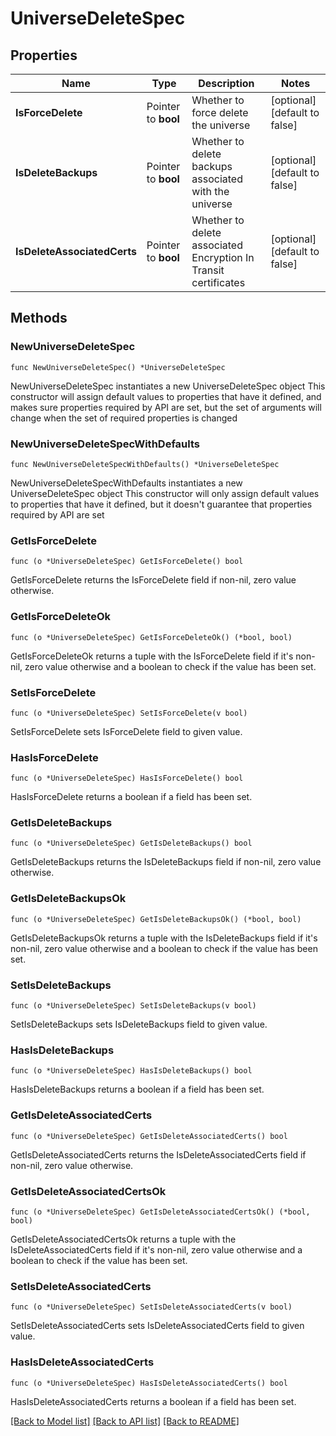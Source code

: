 # UniverseDeleteSpec

## Properties

Name | Type | Description | Notes
------------ | ------------- | ------------- | -------------
**IsForceDelete** | Pointer to **bool** | Whether to force delete the universe | [optional] [default to false]
**IsDeleteBackups** | Pointer to **bool** | Whether to delete backups associated with the universe | [optional] [default to false]
**IsDeleteAssociatedCerts** | Pointer to **bool** | Whether to delete associated Encryption In Transit certificates | [optional] [default to false]

## Methods

### NewUniverseDeleteSpec

`func NewUniverseDeleteSpec() *UniverseDeleteSpec`

NewUniverseDeleteSpec instantiates a new UniverseDeleteSpec object
This constructor will assign default values to properties that have it defined,
and makes sure properties required by API are set, but the set of arguments
will change when the set of required properties is changed

### NewUniverseDeleteSpecWithDefaults

`func NewUniverseDeleteSpecWithDefaults() *UniverseDeleteSpec`

NewUniverseDeleteSpecWithDefaults instantiates a new UniverseDeleteSpec object
This constructor will only assign default values to properties that have it defined,
but it doesn't guarantee that properties required by API are set

### GetIsForceDelete

`func (o *UniverseDeleteSpec) GetIsForceDelete() bool`

GetIsForceDelete returns the IsForceDelete field if non-nil, zero value otherwise.

### GetIsForceDeleteOk

`func (o *UniverseDeleteSpec) GetIsForceDeleteOk() (*bool, bool)`

GetIsForceDeleteOk returns a tuple with the IsForceDelete field if it's non-nil, zero value otherwise
and a boolean to check if the value has been set.

### SetIsForceDelete

`func (o *UniverseDeleteSpec) SetIsForceDelete(v bool)`

SetIsForceDelete sets IsForceDelete field to given value.

### HasIsForceDelete

`func (o *UniverseDeleteSpec) HasIsForceDelete() bool`

HasIsForceDelete returns a boolean if a field has been set.

### GetIsDeleteBackups

`func (o *UniverseDeleteSpec) GetIsDeleteBackups() bool`

GetIsDeleteBackups returns the IsDeleteBackups field if non-nil, zero value otherwise.

### GetIsDeleteBackupsOk

`func (o *UniverseDeleteSpec) GetIsDeleteBackupsOk() (*bool, bool)`

GetIsDeleteBackupsOk returns a tuple with the IsDeleteBackups field if it's non-nil, zero value otherwise
and a boolean to check if the value has been set.

### SetIsDeleteBackups

`func (o *UniverseDeleteSpec) SetIsDeleteBackups(v bool)`

SetIsDeleteBackups sets IsDeleteBackups field to given value.

### HasIsDeleteBackups

`func (o *UniverseDeleteSpec) HasIsDeleteBackups() bool`

HasIsDeleteBackups returns a boolean if a field has been set.

### GetIsDeleteAssociatedCerts

`func (o *UniverseDeleteSpec) GetIsDeleteAssociatedCerts() bool`

GetIsDeleteAssociatedCerts returns the IsDeleteAssociatedCerts field if non-nil, zero value otherwise.

### GetIsDeleteAssociatedCertsOk

`func (o *UniverseDeleteSpec) GetIsDeleteAssociatedCertsOk() (*bool, bool)`

GetIsDeleteAssociatedCertsOk returns a tuple with the IsDeleteAssociatedCerts field if it's non-nil, zero value otherwise
and a boolean to check if the value has been set.

### SetIsDeleteAssociatedCerts

`func (o *UniverseDeleteSpec) SetIsDeleteAssociatedCerts(v bool)`

SetIsDeleteAssociatedCerts sets IsDeleteAssociatedCerts field to given value.

### HasIsDeleteAssociatedCerts

`func (o *UniverseDeleteSpec) HasIsDeleteAssociatedCerts() bool`

HasIsDeleteAssociatedCerts returns a boolean if a field has been set.


[[Back to Model list]](../README.md#documentation-for-models) [[Back to API list]](../README.md#documentation-for-api-endpoints) [[Back to README]](../README.md)


